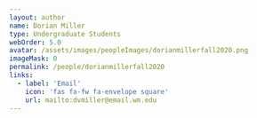 ```yaml
---
layout: author
name: Dorian Miller
type: Undergraduate Students
webOrder: 5.0
avatar: /assets/images/peopleImages/dorianmillerfall2020.png
imageMask: 0
permalink: /people/dorianmillerfall2020
links:
  - label: 'Email'
    icon: 'fas fa-fw fa-envelope square'
    url: mailto:dvmiller@email.wm.edu
---
```

